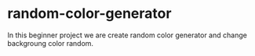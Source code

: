 # random-color-generator
In this beginner project we are create random color generator and change backgroung color random.
